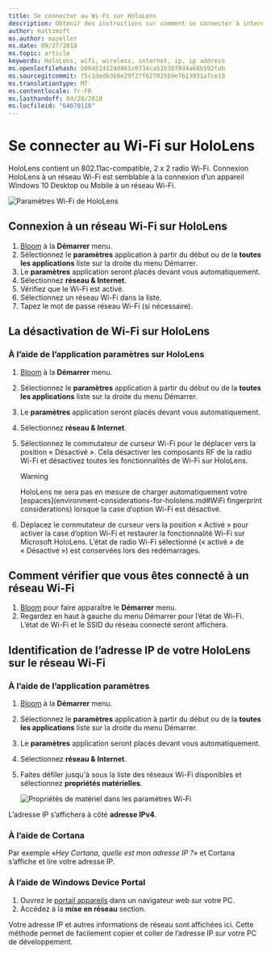 ```yaml
---
title: Se connecter au Wi-Fi sur HoloLens
description: Obtenir des instructions sur comment se connecter à internet sans fil avec HoloLens et comment identifier l’adresse IP de l’appareil.
author: mattzmsft
ms.author: mazeller
ms.date: 09/27/2018
ms.topic: article
keywords: HoloLens, wifi, wireless, internet, ip, ip address
ms.openlocfilehash: b064514124d861c0734ca51b3878d4a68b592fab
ms.sourcegitcommit: f5c1dedb3b9e29f27f627025b9e7613931a7ce18
ms.translationtype: MT
ms.contentlocale: fr-FR
ms.lasthandoff: 04/28/2019
ms.locfileid: "64670118"
---
```

# <a name="connecting-to-wi-fi-on-hololens"></a>Se connecter au Wi-Fi sur HoloLens

HoloLens contient un 802.11ac-compatible, 2 x 2 radio Wi-Fi. Connexion HoloLens à un réseau Wi-Fi est semblable à la connexion d’un appareil Windows 10 Desktop ou Mobile à un réseau Wi-Fi.

![Paramètres Wi-Fi de HoloLens](images/wifi-hololens-600px.jpg)

## <a name="connecting-to-a-wi-fi-network-on-hololens"></a>Connexion à un réseau Wi-Fi sur HoloLens

1. [Bloom](gestures.md#bloom) à la **Démarrer** menu.
2. Sélectionnez le **paramètres** application à partir du début ou de la **toutes les applications** liste sur la droite du menu Démarrer.
3. Le **paramètres** application seront placés devant vous automatiquement.
4. Sélectionnez **réseau & Internet**.
5. Vérifiez que le Wi-Fi est activé.
6. Sélectionnez un réseau Wi-Fi dans la liste.
7. Tapez le mot de passe réseau Wi-Fi (si nécessaire).

## <a name="disabling-wi-fi-on-hololens"></a>La désactivation de Wi-Fi sur HoloLens

### <a name="using-the-settings-app-on-hololens"></a>À l’aide de l’application paramètres sur HoloLens

1. [Bloom](gestures.md#bloom) à la **Démarrer** menu.
2. Sélectionnez le **paramètres** application à partir du début ou de la **toutes les applications** liste sur la droite du menu Démarrer.
3. Le **paramètres** application seront placés devant vous automatiquement.
4. Sélectionnez **réseau & Internet**.
5. Sélectionnez le commutateur de curseur Wi-Fi pour le déplacer vers la position « Désactivé ». Cela désactiver les composants RF de la radio Wi-Fi et désactivez toutes les fonctionnalités de Wi-Fi sur HoloLens. 

    >[!WARNING]
    >HoloLens ne sera pas en mesure de charger automatiquement votre [espaces](environment-considerations-for-hololens.md#WiFi fingerprint considerations) lorsque la case d’option Wi-Fi est désactivé.
    
6. Déplacez le commutateur de curseur vers la position « Activé » pour activer la case d’option Wi-Fi et restaurer la fonctionnalité Wi-Fi sur Microsoft HoloLens. L’état de radio Wi-Fi sélectionné (« activé » de « Désactivé ») est conservées lors des redémarrages.

## <a name="how-to-confirm-you-are-connected-to-a-wi-fi-network"></a>Comment vérifier que vous êtes connecté à un réseau Wi-Fi

1. [Bloom](gestures.md#bloom) pour faire apparaître le **Démarrer** menu.
2. Regardez en haut à gauche du menu Démarrer pour l’état de Wi-Fi. L’état de Wi-Fi et le SSID du réseau connecté seront affichera.

## <a name="identifying-the-ip-address-of-your-hololens-on-the-wi-fi-network"></a>Identification de l’adresse IP de votre HoloLens sur le réseau Wi-Fi

### <a name="using-the-settings-app"></a>À l’aide de l’application paramètres

1. [Bloom](gestures.md#bloom) à la **Démarrer** menu.
2. Sélectionnez le **paramètres** application à partir du début ou de la **toutes les applications** liste sur la droite du menu Démarrer.
3. Le **paramètres** application seront placés devant vous automatiquement.
4. Sélectionnez **réseau & Internet**.
5. Faites défiler jusqu'à sous la liste des réseaux Wi-Fi disponibles et sélectionnez **propriétés matérielles**.

    ![Propriétés de matériel dans les paramètres Wi-Fi](images/wifi-hololens-hwdetails.jpg)

L’adresse IP s’affichera à côté **adresse IPv4**.

### <a name="using-cortana"></a>À l’aide de Cortana

Par exemple «*Hey Cortana, quelle est mon adresse IP ?*» et Cortana s’affiche et lire votre adresse IP.

### <a name="using-windows-device-portal"></a>À l’aide de Windows Device Portal

1. Ouvrez le [portail appareils](using-the-windows-device-portal.md#networking) dans un navigateur web sur votre PC.
2. Accédez à la **mise en réseau** section.

Votre adresse IP et autres informations de réseau sont affichées ici. Cette méthode permet de facilement copier et coller de l’adresse IP sur votre PC de développement.
